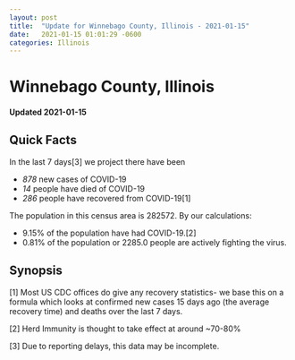 ```yaml
---
layout: post
title:  "Update for Winnebago County, Illinois - 2021-01-15"
date:   2021-01-15 01:01:29 -0600
categories: Illinois
---
```


# Winnebago County, Illinois
#### Updated 2021-01-15

## Quick Facts

In the last 7 days[3] we project there have been
- *878* new cases of COVID-19
- *14* people have died of COVID-19
- *286* people have recovered from COVID-19[1]

The population in this census area is 282572. By our calculations:
- 9.15% of the population have had COVID-19.[2]
- 0.81% of the population or 2285.0 people are actively fighting the virus.

## Synopsis




[1] Most US CDC offices do give any recovery statistics- we base this on a formula which looks at confirmed new cases
15 days ago (the average recovery time) and deaths over the last 7 days.

[2] Herd Immunity is thought to take effect at around ~70-80%

[3] Due to reporting delays, this data may be incomplete.
 
    